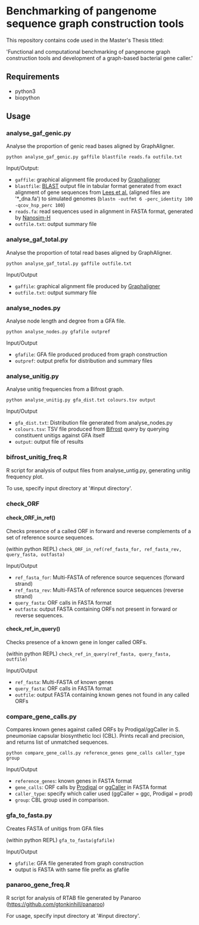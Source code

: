 # Benchmarking of pangenome sequence graph construction tools

This repository contains code used in the Master's Thesis titled:

'Functional and computational benchmarking of pangenome graph construction tools and development of a graph-based bacterial gene caller.'

## Requirements

- python3
- biopython

## Usage

### analyse_gaf_genic.py

Analyse the proportion of genic read bases aligned by GraphAligner.

```python analyse_gaf_genic.py gaffile blastfile reads.fa outfile.txt```

Input/Output:
 - ```gaffile```: graphical alignment file produced by [Graphaligner](https://github.com/maickrau/GraphAligner)
 - ```blastfile```: [BLAST](https://www.sciencedirect.com/science/article/abs/pii/S0022283605803602?via%3Dihub) output file in tabular format generated from exact alignment of gene sequences from [Lees et al.](https://www.ncbi.nlm.nih.gov/pmc/articles/PMC5930550/) (aligned files are '*_dna.fa') to simulated genomes (```blastn -outfmt 6 -perc_identity 100 -qcov_hsp_perc 100```)
 - ```reads.fa```: read sequences used in alignment in FASTA format, generated by [Nanosim-H](https://github.com/karel-brinda/NanoSim-H)
 - ```outfile.txt```: output summary file

 ### analyse_gaf_total.py

Analyse the proportion of total read bases aligned by GraphAligner.

```python analyse_gaf_total.py gaffile outfile.txt```

Input/Output
- ```gaffile```: graphical alignment file produced by [Graphaligner](https://github.com/maickrau/GraphAligner)
- ```outfile.txt```: output summary file

### analyse_nodes.py

Analyse node length and degree from a GFA file.

```python analyse_nodes.py gfafile outpref```

Input/Output
- ```gfafile```: GFA file produced produced from graph construction
- ```outpref```: output prefix for distribution and summary files

### analyse_unitig.py

Analyse unitig frequencies from a Bifrost graph.

```python analyse_unitig.py gfa_dist.txt colours.tsv output```

Input/Output
- ```gfa_dist.txt```: Distribution file generated from analyse_nodes.py
- ```colours.tsv```: TSV file produced from [Bifrost](https://github.com/pmelsted/bifrost) query by querying constituent unitigs against GFA itself
- ```output```: output file of results

### bifrost_unitig_freq.R

R script for analysis of output files from analyse_untig.py, generating unitig frequency plot.

To use, specify input directory at '#input directory'.

### check_ORF

#### check_ORF_in_ref()

Checks presence of a called ORF in forward and reverse complements of a set of reference source sequences.

(within python REPL)
```check_ORF_in_ref(ref_fasta_for, ref_fasta_rev, query_fasta, outfasta)```

Input/Output
- ```ref_fasta_for```: Multi-FASTA of reference source sequences (forward strand)
- ```ref_fasta_rev```: Multi-FASTA of reference source sequences (reverse strand)
- ```query_fasta```: ORF calls in FASTA format
- ```outfasta```: output FASTA containing ORFs not present in forward or reverse sequences.

#### check_ref_in_query()

Checks presence of a known gene in longer called ORFs.

(within python REPL)
```check_ref_in_query(ref_fasta, query_fasta, outfile)```

Input/Output
- ```ref_fasta```: Multi-FASTA of known genes
- ```query_fasta```: ORF calls in FASTA format
- ```outfile```: output FASTA containing known genes not found in any called ORFs

### compare_gene_calls.py

Compares known genes against called ORFs by Prodigal/ggCaller in S. pneumoniae capsular biosynthetic loci (CBL). Prints recall and precision, and returns list of unmatched sequences.

```python compare_gene_calls.py reference_genes gene_calls caller_type group```

Input/Output
- ```reference_genes```: known genes in FASTA format
- ```gene_calls```: ORF calls by [Prodigal](https://github.com/hyattpd/Prodigal) or [ggCaller](https://github.com/samhorsfield96/ggCaller) in FASTA format
- ```caller_type```: specify which caller used (ggCaller = ggc, Prodigal = prod)
- ```group```: CBL group used in comparison.

### gfa_to_fasta.py

Creates FASTA of unitigs from GFA files

(within python REPL)
```gfa_to_fasta(gfafile)```

Input/Output
- ```gfafile```: GFA file generated from graph construction
- output is FASTA with same file prefix as gfafile

### panaroo_gene_freq.R

R script for analysis of RTAB file generated by Panaroo (https://github.com/gtonkinhill/panaroo)

For usage, specify input directory at '#input directory'.
